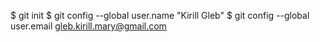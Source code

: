 $ git init
$ git config --global user.name "Kirill Gleb"
$ git config --global user.email gleb.kirill.mary@gmail.com
